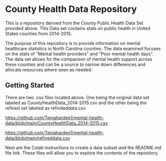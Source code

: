 # County Health Data Repository
This is a repository derived from the County Public Health Data Set provided above. This Data set contains stats on public health in United States counties from 2014-2015.

The purpose of this repository is to provide information on mental healthcare statistics in North Carolina counties. The data examined focuses on the stats of "Mental health providers" and "Poor mental health days". The data set allows for the comparison of mental health support across these counties and can be a source to narrow down differences and allocate resources where seen as needed. 
## Getting Started
There are two .csv files located above. One being the original data set labeled as CountyHealthData_2014-2015.csv and the other being the refined set labeled as refindeddata.csv.

https://github.com/Teniahardee1/mental-health-data/blob/main/CountyHealthData_2014-2015.csv

https://github.com/Teniahardee1/mental-health-data/blob/main/refineddata.csv

Next are the Colab instructions to create a data subset and the README.md file link. 
These files will allow you to explore the contents of the repository. 
